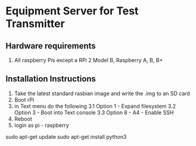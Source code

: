 # Equipment Server for Test Transmitter

## Hardware requirements
1. All raspberry Pis except a RPi 2 Model B, Raspberry A, B, B+

## Installation Instructions
1. Take the latest standard rasbian image and write the .img to an SD card
2. Boot rPi
3. in Text menu do the following
3.1 Option 1 - Expand filesystem
3.2 Option 3 - Boot into Text console
3.3 Option 8 - A4 - Enable SSH
4. Reboot
5. login as pi - raspberry


sudo apt-get update
sudo apt-get install python3